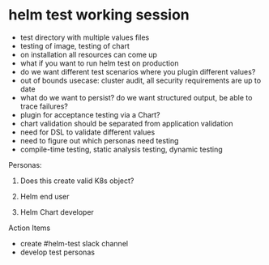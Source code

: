 # helm test working session

- test directory with multiple values files
- testing of image, testing of chart
- on installation all resources can come up
- what if you want to run helm test on production
- do we want different test scenarios where you plugin different values?
- out of bounds usecase: cluster audit, all security requirements are up to date
- what do we want to persist? do we want structured output, be able to trace failures?
- plugin for acceptance testing via a Chart?
- chart validation should be separated from application validation
- need for DSL to validate different values
- need to figure out which personas need testing
- compile-time testing, static analysis testing, dynamic testing

Personas:
1. Does this create valid K8s object?

2. Helm end user

3. Helm Chart developer


Action Items
- create #helm-test slack channel
- develop test personas

